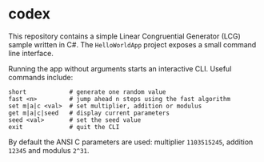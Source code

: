 # codex
This repository contains a simple Linear Congruential Generator (LCG) sample
written in C#. The `HelloWorldApp` project exposes a small command line
interface.

Running the app without arguments starts an interactive CLI. Useful commands
include:

```
short            # generate one random value
fast <n>         # jump ahead n steps using the fast algorithm
set m|a|c <val>  # set multiplier, addition or modulus
get m|a|c|seed   # display current parameters
seed <val>       # set the seed value
exit             # quit the CLI
```

By default the ANSI C parameters are used: multiplier `1103515245`, addition
`12345` and modulus `2^31`.
